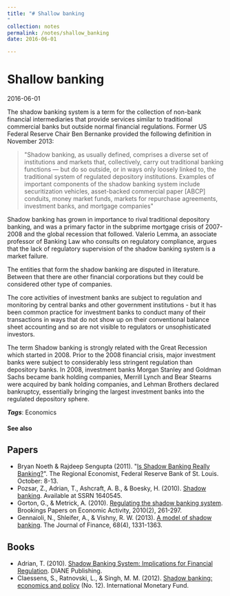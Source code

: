 ```yaml
---
title: "# Shallow banking
"
collection: notes
permalink: /notes/shallow_banking
date: 2016-06-01

---
```


# Shallow banking

2016-06-01

The shadow banking system is a term for the collection of non-bank financial intermediaries that provide services similar to traditional commercial banks but outside normal financial regulations. Former US Federal Reserve Chair Ben Bernanke provided the following definition in November 2013:

> "Shadow banking, as usually defined, comprises a diverse set of institutions and markets that, collectively, carry out traditional banking functions — but do so outside, or in ways only loosely linked to, the traditional system of regulated depository institutions. Examples of important components of the shadow banking system include securitization vehicles, asset-backed commercial paper [ABCP] conduits, money market funds, markets for repurchase agreements, investment banks, and mortgage companies"

Shadow banking has grown in importance to rival traditional depository banking, and was a primary factor in the subprime mortgage crisis of 2007-2008 and the global recession that followed. Valerio Lemma, an associate professor of Banking Law who consults on regulatory compliance, argues that the lack of regulatory supervision of the shadow banking system is a market failure.

The entities that form the shadow banking are disputed in literature. Between that there are other financial corporations but they could be considered other type of companies.

The core activities of investment banks are subject to regulation and monitoring by central banks and other government institutions - but it has been common practice for investment banks to conduct many of their transactions in ways that do not show up on their conventional balance sheet accounting and so are not visible to regulators or unsophisticated investors.

The term Shadow banking is strongly related with the Great Recession which started in 2008. Prior to the 2008 financial crisis, major investment banks were subject to considerably less stringent regulation than depository banks. In 2008, investment banks Morgan Stanley and Goldman Sachs became bank holding companies, Merrill Lynch and Bear Stearns were acquired by bank holding companies, and Lehman Brothers declared bankruptcy, essentially bringing the largest investment banks into the regulated depository sphere.

***Tags***: Economics

#### See also



## Papers
* Bryan Noeth & Rajdeep Sengupta (2011). "[Is Shadow Banking Really Banking?](https://www.stlouisfed.org/Publications/Regional-Economist/October-2011/Is-Shadow-Banking-Really-Banking)". The Regional Economist, Federal Reserve Bank of St. Louis. October: 8-13.
* Pozsar, Z., Adrian, T., Ashcraft, A. B., & Boesky, H. (2010). [Shadow banking](http://citeseerx.ist.psu.edu/viewdoc/download?doi=10.1.1.178.7070&rep=rep1&type=pdf). Available at SSRN 1640545.
* Gorton, G., & Metrick, A. (2010). [Regulating the shadow banking system](http://www.brookings.edu/~/media/Research/Files/Articles/2010/9/bpea%20fall%20summary%20romer%20wolfers/2010b_bpea_gorton.PDF). Brookings Papers on Economic Activity, 2010(2), 261-297.
* Gennaioli, N., Shleifer, A., & Vishny, R. W. (2013). [A model of shadow banking](https://repositori.upf.edu/bitstream/handle/10230/19874/1283.pdf?sequence=1). The Journal of Finance, 68(4), 1331-1363.

## Books
* Adrian, T. (2010). [Shadow Banking System: Implications for Financial Regulation](). DIANE Publishing.
* Claessens, S., Ratnovski, L., & Singh, M. M. (2012). [Shadow banking: economics and policy](https://www.goodreads.com/book/show/20657830-shadow-banking) (No. 12). International Monetary Fund.


